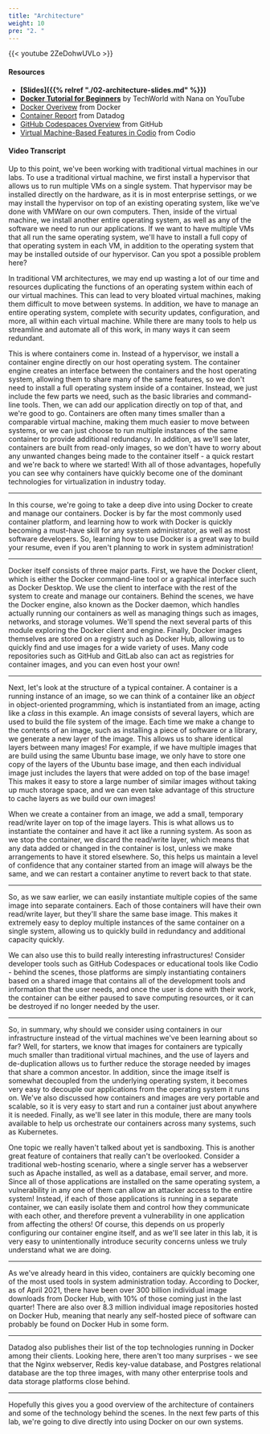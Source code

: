 ```yaml
---
title: "Architecture"
weight: 10
pre: "2. "
---
```


{{< youtube 2ZeDohwUVLo >}}

#### Resources

* **[Slides]({{% relref "./02-architecture-slides.md"  %}})**
* **[Docker Tutorial for Beginners](https://www.youtube.com/watch?v=3c-iBn73dDE)** by TechWorld with Nana on YouTube
* [Docker Overivew](https://docs.docker.com/get-started/overview/) from Docker
* [Container Report](https://www.datadoghq.com/container-report/) from Datadog
* [GitHub Codespaces Overview](https://docs.github.com/en/codespaces/overview) from GitHub
* [Virtual Machine-Based Features in Codio](https://www.codio.com/webinar-virtual-machine-based-features-in-codio) from Codio

#### Video Transcript

Up to this point, we've been working with traditional virtual machines in our labs. To use a traditional virtual machine, we first install a hypervisor that allows us to run multiple VMs on a single system. That hypervisor may be installed directly on the hardware, as it is in most enterprise settings, or we may install the hypervisor on top of an existing operating system, like we've done with VMWare on our own computers. Then, inside of the virtual machine, we install another entire operating system, as well as any of the software we need to run our applications. If we want to have multiple VMs that all run the same operating system, we'll have to install a full copy of that operating system in each VM, in addition to the operating system that may be installed outside of our hypervisor. Can you spot a possible problem here?

In traditional VM architectures, we may end up wasting a lot of our time and resources duplicating the functions of an operating system within each of our virtual machines. This can lead to very bloated virtual machines, making them difficult to move between systems. In addition, we have to manage an entire operating system, complete with security updates, configuration, and more, all within each virtual machine. While there are many tools to help us streamline and automate all of this work, in many ways it can seem redundant.

This is where containers come in. Instead of a hypervisor, we install a container engine directly on our host operating system. The container engine creates an interface between the containers and the host operating system, allowing them to share many of the same features, so we don't need to install a full operating system inside of a container. Instead, we just include the few parts we need, such as the basic libraries and command-line tools. Then, we can add our application directly on top of that, and we're good to go. Containers are often many times smaller than a comparable virtual machine, making them much easier to move between systems, or we can just choose to run multiple instances of the same container to provide additional redundancy. In addition, as we'll see later, containers are built from read-only images, so we don't have to worry about any unwanted changes being made to the container itself - a quick restart and we're back to where we started! With all of those advantages, hopefully you can see why containers have quickly become one of the dominant technologies for virtualization in industry today.

---

In this course, we're going to take a deep dive into using Docker to create and manage our containers. Docker is by far the most commonly used container platform, and learning how to work with Docker is quickly becoming a must-have skill for any system administrator, as well as most software developers. So, learning how to use Docker is a great way to build your resume, even if you aren't planning to work in system administration!

---

Docker itself consists of three major parts. First, we have the Docker client, which is either the Docker command-line tool or a graphical interface such as Docker Desktop. We use the client to interface with the rest of the system to create and manage our containers. Behind the scenes, we have the Docker engine, also known as the Docker daemon, which handles actually running our containers as well as managing things such as images, networks, and storage volumes. We'll spend the next several parts of this module exploring the Docker client and engine. Finally, Docker images themselves are stored on a registry such as Docker Hub, allowing us to quickly find and use images for a wide variety of uses. Many code repositories such as GitHub and GitLab also can act as registries for container images, and you can even host your own!

---

Next, let's look at the structure of a typical container. A container is a running instance of an image, so we can think of a container like an _object_ in object-oriented programming, which is instantiated from an image, acting like a _class_ in this example. An image consists of several layers, which are used to build the file system of the image. Each time we make a change to the contents of an image, such as installing a piece of software or a library, we generate a new layer of the image. This allows us to share identical layers between many images! For example, if we have multiple images that are build using the same Ubuntu base image, we only have to store one copy of the layers of the Ubuntu base image, and then each individual image just includes the layers that were added on top of the base image! This makes it easy to store a large number of similar images without taking up much storage space, and we can even take advantage of this structure to cache layers as we build our own images! 

When we create a container from an image, we add a small, temporary read/write layer on top of the image layers. This is what allows us to instantiate the container and have it act like a running system. As soon as we stop the container, we discard the read/write layer, which means that any data added or changed in the container is lost, unless we make arrangements to have it stored elsewhere. So, this helps us maintain a level of confidence that any container started from an image will always be the same, and we can restart a container anytime to revert back to that state. 

---

So, as we saw earlier, we can easily instantiate multiple copies of the same image into separate containers. Each of those containers will have their own read/write layer, but they'll share the same base image. This makes it extremely easy to deploy multiple instances of the same container on a single system, allowing us to quickly build in redundancy and additional capacity quickly. 

We can also use this to build really interesting infrastructures! Consider developer tools such as GitHub Codespaces or educational tools like Codio - behind the scenes, those platforms are simply instantiating containers based on a shared image that contains all of the development tools and information that the user needs, and once the user is done with their work, the container can be either paused to save computing resources, or it can be destroyed if no longer needed by the user. 

---

So, in summary, why should we consider using containers in our infrastructure instead of the virtual machines we've been learning about so far? Well, for starters, we know that images for containers are typically much smaller than traditional virtual machines, and the use of layers and de-duplication allows us to further reduce the storage needed by images that share a common ancestor. In addition, since the image itself is somewhat decoupled from the underlying operating system, it becomes very easy to decouple our applications from the operating system it runs on. We've also discussed how containers and images are very portable and scalable, so it is very easy to start and run a container just about anywhere it is needed. Finally, as we'll see later in this module, there are many tools available to help us orchestrate our containers across many systems, such as Kubernetes. 

One topic we really haven't talked about yet is sandboxing. This is another great feature of containers that really can't be overlooked. Consider a traditional web-hosting scenario, where a single server has a webserver such as Apache installed, as well as a database, email server, and more. Since all of those applications are installed on the same operating system, a vulnerability in any one of them can allow an attacker access to the entire system! Instead, if each of those applications is running in a separate container, we can easily isolate them and control how they communicate with each other, and therefore prevent a vulnerability in one application from affecting the others! Of course, this depends on us properly configuring our container engine itself, and as we'll see later in this lab, it is very easy to unintentionally introduce security concerns unless we truly understand what we are doing. 

---

As we've already heard in this video, containers are quickly becoming one of the most used tools in system administration today. According to Docker, as of April 2021, there have been over 300 billion individual image downloads from Docker Hub, with 10% of those coming just in the last quarter! There are also over 8.3 million individual image repositories hosted on Docker Hub, meaning that nearly any self-hosted piece of software can probably be found on Docker Hub in some form. 

---

Datadog also publishes their list of the top technologies running in Docker among their clients. Looking here, there aren't too many surprises - we see that the Nginx webserver, Redis key-value database, and Postgres relational database are the top three images, with many other enterprise tools and data storage platforms close behind. 

---

Hopefully this gives you a good overview of the architecture of containers and some of the technology behind the scenes. In the next few parts of this lab, we're going to dive directly into using Docker on our own systems.